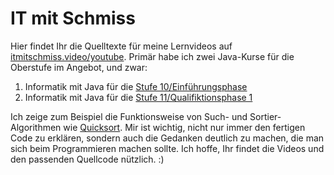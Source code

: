 # IT mit Schmiss

Hier findet Ihr die Quelltexte für meine Lernvideos auf [itmitschmiss.video/youtube](https://itmitschmiss.video/youtube).
Primär habe ich zwei Java-Kurse für die Oberstufe im Angebot, und zwar:

1. Informatik mit Java für die [Stufe 10/Einführungsphase](https://itmitschmiss.video/yteph)
2. Informatik mit Java für die [Stufe 11/Qualifiktionsphase 1](https://itmitschmiss.video/ytq1)

Ich zeige zum Beispiel die Funktionsweise von Such- und Sortier-Algorithmen wie [Quicksort](https://itmitschmiss.video/ytquicksort). Mir ist wichtig, nicht nur immer den fertigen Code zu erklären, sondern auch die Gedanken deutlich zu machen, die man sich beim Programmieren machen sollte. Ich hoffe, Ihr findet die Videos und den passenden Quellcode nützlich. :)
